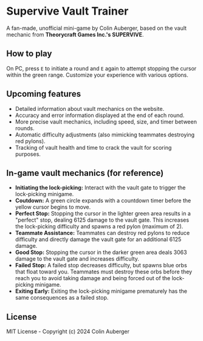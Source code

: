 # Supervive Vault Trainer

A fan-made, unofficial mini-game by Colin Auberger, based on the vault mechanic from **Theorycraft Games Inc.'s SUPERVIVE**.

## How to play

On PC, press `E` to initiate a round and `E` again to attempt stopping the cursor within the green range. Customize your experience with various options.

## Upcoming features

- Detailed information about vault mechanics on the website.
- Accuracy and error information displayed at the end of each round.
- More precise vault mechanics, including speed, size, and timer between rounds.
- Automatic difficulty adjustments (also mimicking teammates destroying red pylons).
- Tracking of vault health and time to crack the vault for scoring purposes.

## In-game vault mechanics (for reference)

- **Initiating the lock-picking:** Interact with the vault gate to trigger the lock-picking minigame.
- **Coutdown:** A green circle expands with a countdown timer before the yellow cursor begins to move.
- **Perfect Stop:** Stopping the cursor in the lighter green area results in a "perfect" stop, dealing 6125 damage to the vault gate. This increases the lock-picking difficulty and spawns a red pylon (maximum of 2).
- **Teammate Assistance:** Teammates can destroy red pylons to reduce difficulty and directly damage the vault gate for an additional 6125 damage.
- **Good Stop:** Stopping the cursor in the darker green area deals 3063 damage to the vault gate and increases difficulty.
- **Failed Stop:** A failed stop decreases difficulty, but spawns blue orbs that float toward you. Teammates must destroy these orbs before they reach you to avoid taking damage and being forced out of the lock-picking minigame.
- **Exiting Early:** Exiting the lock-picking minigame prematurely has the same consequences as a failed stop.

## License

MIT License - Copyright (c) 2024 Colin Auberger
